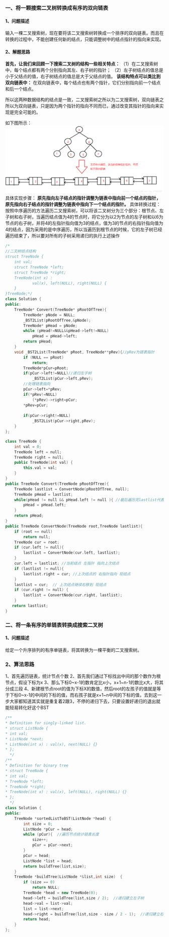### 一、将一颗搜索二叉树转换成有序的双向链表

#### 1、问题描述

输入一棵二叉搜索树，现在要将该二叉搜索树转换成一个排序的双向链表。而且在转换的过程中，不能创建任何新的结点，只能调整树中的结点指针的指向来实现。

#### 2、解题思路

**首先，让我们来回顾一下搜索二叉树的结构一些相关特点：**
（1）在二叉搜索树中，每个结点都有两个分别指向其左、右子树的指针；
（2）左子树结点的值总是小于父结点的值，右子树结点的值总是大于父结点的值。
**该结构特点可以类比到双向链表中：**
在双向链表中，每个结点也有两个指针，它们分别指向前一个结点和后一个结点。

所以这两种数据结构的结点是一致，二叉搜索树之所以为二叉搜索树，双向链表之所以为双向链表，只是因为两个指针的指向不同而已，通过改变其指针的指向来实现是完全可能的。

如下图所示：
![这里写图片描述](.\Pic\12334.jpg)
具体实现步骤：
**原先指向左子结点的指针调整为链表中指向前一个结点的指针，原先指向右子结点的指针调整为链表中指向下一个结点的指针。**
具体转换过程：按照中序遍历的方法遍历二叉搜索树，可以将该二叉树分为三个部分：根节点、左子树和右子树，当遍历结点值为4的节点时，将它分为以2为节点的左子树和以6为节点的右子树，并将4的左指针指向值为3的结点，值为3的节点的右指针指向值为4的结点，因为采用的是中序遍历，所以当遍历到根节点的时候，它的左子树已经遍历结束了，所以要对所有的子树采用递归的执行上述操作

```c++
/*
//二叉树结点结构
struct TreeNode {
    int val;
    struct TreeNode *left;
    struct TreeNode *right;
    TreeNode(int x) :
            val(x), left(NULL), right(NULL) {
    }
}TreeNode;*/
class Solution {
public:
    TreeNode* Convert(TreeNode* pRootOfTree){
        TreeNode* pNode = NULL;
        _BST2List(pRootOfTree,&pNode);
        TreeNode* pHead = pNode;
        while (pHead!=NULL&&pHead->left!=NULL)
            pHead = pHead->left;
        return pHead;
    }
    void _BST2List(TreeNode* pRoot, TreeNode**pRev){//pRev为链表指针
        if (NULL == pRoot)
            return;
        TreeNode*pCur=pRoot;
        if(pCur->left!=NULL)//递归左子树
            _BST2List(pCur->left,pRev);
        //处理链表指向
        pCur->left=*pRev;
        if(*pRev!=NULL)
            (*pRev)->right=pCur;
        *pRev=pCur;
        
        if(pCur->right!=NULL)
            _BST2List(pCur->right,pRev);
    }
};
```

```c++
class TreeNode {
	int val = 0;
    TreeNode left = null;
    TreeNode right = null;
    public TreeNode(int val) {
        this.val = val;
    }
}
public TreeNode Convert(TreeNode pRootOfTree){
    TreeNode lastlist = ConvertNode(pRootOfTree, null);
    TreeNode pHead = lastlist;
    while(pHead != null && pHead.left != null ){ //最后遍历完lastlist代表尾结点，所以需要反转返回头结点
        pHead = pHead.left;
    }
    return pHead;
}
public TreeNode ConvertNode(TreeNode root,TreeNode lastlist){
    if (root == null)
        return null;
    TreeNode cur = root;
    if (cur.left != null){
        lastlist = ConvertNode(cur.left, lastlist);
    }
    cur.left = lastlist; //当前结点 左指针 指向上次结点
    if (lastlist != null){
        lastlist.right = cur; //上次结点的 右指针指向 现结点
    }
    lastlist = cur;  // 上次结点继续右移到 现结点
    if (cur.right != null) {
        lastlist = ConvertNode(cur.right, lastlist);
    }
   return lastlist;
}
```

### 二、将一条有序的单链表转换成搜索二叉树

#### 1、问题描述

给定一个升序排列的有序单链表，将其转换为一棵平衡的二叉搜索树。

### 2、算法思路

1、首先遍历链表，统计节点个数
2、首先我们通过下标找出中间的那个数作为根节点，假设下标为x
3、那么下标0\~x-1的数肯定比x小，x+1~n-1的数比x大，将其分成三段
4、新建根节点root的值为下标X的数值，然后root的左孩子的值就是等于下标0\~x-1的中间的下标的值，而右孩子就是x+1~n中间的下标的值，去到这一步大家都知道其实就是重复着2跟3，不停的递归下去，只要设置好递归的退出就能轻易转化好这个BST

```c++
/**
* Definition for singly-linked list.
* struct ListNode {
* int val;
* ListNode *next;
* ListNode(int x) : val(x), next(NULL) {}
* };
  */
/**
* Definition for binary tree
* struct TreeNode {
* int val;
* TreeNode *left;
* TreeNode *right;
* TreeNode(int x) : val(x), left(NULL), right(NULL) {}
* };
  */
class Solution {
public:
	TreeNode *sortedListToBST(ListNode *head) {
        int size = 0;  
        ListNode *pCur = head;  
        while (pCur){  //遍历节点统计链表长度
            size++;  
            pCur = pCur->next;  
        }   
        pCur = head;  
        ListNode *list = head;  
        return buildTree(list,size);  
    }
    TreeNode *buildTree(ListNode *&list,int size)  {  
        if (size == 0)  
            return NULL;  
        TreeNode *head = new TreeNode(0);  
        head->left = buildTree(list,size / 2);  //递归建立左子树
        head->val = list->val;  
        list = list->next;  
        head->right = buildTree(list,size - size / 2 - 1);  //递归建立右子树
        return head;  
    }  
};
```

